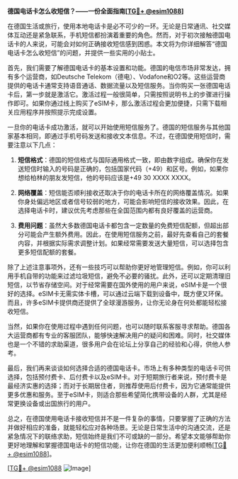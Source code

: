 **德国电话卡怎么收短信？——一份全面指南[[TG💪+ @esim1088](https://t.me/s/esim1088)]**

在德国生活或旅行，使用本地电话卡是必不可少的一环。无论是日常通讯、社交媒体互动还是紧急联系，手机短信都扮演着重要的角色。然而，对于初次接触德国电话卡的人来说，可能会对如何正确接收短信感到困惑。本文将为你详细解答“德国电话卡怎么收短信”的问题，并提供一些实用的小贴士。

首先，我们需要了解德国电话卡的基本设置和功能。德国的电信市场非常发达，拥有多个运营商，如Deutsche Telekom（德电）、Vodafone和O2等。这些运营商提供的电话卡通常支持语音通话、数据流量以及短信服务。当你购买一张德国电话卡后，第一步就是激活它。激活过程一般很简单，只需按照说明书上的步骤进行操作即可。如果你通过线上购买了eSIM卡，那么激活过程会更加便捷，只需下载相关应用程序并按照提示完成设置。

一旦你的电话卡成功激活，就可以开始使用短信服务了。德国的短信服务与其他国家基本相同，即通过手机号码发送和接收文本信息。不过，在德国使用短信时，需要注意以下几点：

1. **短信格式**：德国的短信格式与国际通用格式一致，即由数字组成。确保你在发送短信时输入的号码是正确的，包括国家代码（+49）和区号。例如，如果你想给柏林的朋友发短信，他的号码应该是+49 30 XXXX XXXX。

2. **网络覆盖**：短信能否顺利接收还取决于你的电话卡所在的网络覆盖情况。如果你身处偏远地区或者信号较弱的地方，可能会影响短信的接收效果。因此，在选择电话卡时，建议优先考虑那些在全国范围内都有良好覆盖的运营商。

3. **费用问题**：虽然大多数德国电话卡都包含一定数量的免费短信配额，但超出部分可能会产生额外费用。因此，在使用短信服务之前，最好先查看自己的套餐内容，并根据实际需求调整计划。如果经常需要发送大量短信，可以选择包含更多短信配额的套餐。

除了上述注意事项外，还有一些技巧可以帮助你更好地管理短信。例如，你可以利用手机自带的功能来过滤垃圾短信，避免不必要的骚扰。此外，还可以定期清理旧短信，以节省存储空间。对于经常需要在国外使用的用户来说，eSIM卡是一个很好的选择。eSIM卡无需实体卡槽，可以通过云端下载到设备中，既方便又环保。而且，许多eSIM卡提供商还提供了全球漫游服务，让你无论身在何处都能轻松接收短信。

当然，如果你在使用过程中遇到任何问题，也可以随时联系客服寻求帮助。德国各大运营商都有专业的客服团队，能够快速解决用户的疑问和困难。同时，社交媒体也是一个不错的求助渠道，很多用户会在论坛上分享自己的经验和心得，供他人参考。

最后，我们再来谈谈如何选择合适的德国电话卡。市场上有多种类型的电话卡可供选择，包括预付费卡、后付费卡以及eSIM卡。对于短期旅行者来说，预付费卡是最经济实惠的选择；而对于长期居住者，则推荐使用后付费卡，因为它通常能提供更多优惠和服务。至于eSIM卡，则适合那些希望简化携带设备的人群，尤其是经常更换设备或出国旅行的用户。

总之，在德国使用电话卡接收短信并不是一件复杂的事情，只要掌握了正确的方法并做好相应的准备，就能轻松应对各种场景。无论是日常生活中的沟通交流，还是紧急情况下的联络求助，短信始终是我们不可或缺的一部分。希望本文能够帮助你更好地理解和掌握德国电话卡的短信功能，让你在德国的生活更加便利顺畅[[TG💪+ @esim1088](https://t.me/s/esim1088)]。

[[TG💪+ @esim1088](https://t.me/s/esim1088) ![Image](https://i.postimg.cc/4NQfJmqS/Snipaste-2025-05-13-00-14-12.png)]